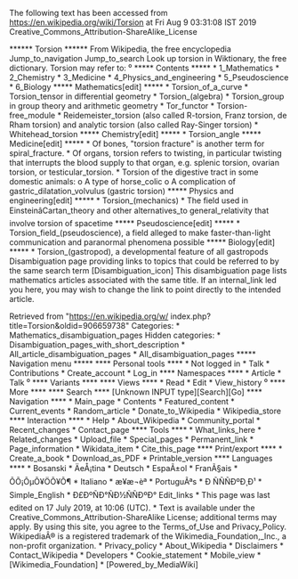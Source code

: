 The following text has been accessed from https://en.wikipedia.org/wiki/Torsion at Fri Aug 9 03:31:08 IST 2019
Creative_Commons_Attribution-ShareAlike_License




















****** Torsion ******
From Wikipedia, the free encyclopedia
Jump_to_navigation Jump_to_search
 Look up torsion in Wiktionary, the free dictionary.
Torsion may refer to:
⁰
***** Contents *****
    * 1_Mathematics
    * 2_Chemistry
    * 3_Medicine
    * 4_Physics_and_engineering
    * 5_Pseudoscience
    * 6_Biology
***** Mathematics[edit] *****
    * Torsion_of_a_curve
    * Torsion_tensor in differential geometry
    * Torsion_(algebra)
    * Torsion_group in group theory and arithmetic geometry
    * Tor_functor
    * Torsion-free_module
    * Reidemeister_torsion (also called R-torsion, Franz torsion, de Rham
      torsion) and analytic torsion (also called Ray-Singer torsion)
    * Whitehead_torsion
***** Chemistry[edit] *****
    * Torsion_angle
***** Medicine[edit] *****
    * Of bones, "torsion fracture" is another term for spiral_fracture.
    * Of organs, torsion refers to twisting, in particular twisting that
      interrupts the blood supply to that organ, e.g. splenic torsion, ovarian
      torsion, or testicular_torsion.
    * Torsion of the digestive tract in some domestic animals:
          o A type of horse_colic
          o A complication of gastric_dilatation_volvulus (gastric torsion)
***** Physics and engineering[edit] *****
    * Torsion_(mechanics)
    * The field used in EinsteinâCartan_theory and other alternatives_to
      general_relativity that involve torsion of spacetime
***** Pseudoscience[edit] *****
    * Torsion_field_(pseudoscience), a field alleged to make faster-than-light
      communication and paranormal phenomena possible
***** Biology[edit] *****
    * Torsion_(gastropod), a developmental feature of all gastropods
                      Disambiguation page providing links to topics that could
                      be referred to by the same search term
[Disambiguation_icon] This disambiguation page lists mathematics articles
                      associated with the same title.
                      If an internal_link led you here, you may wish to change
                      the link to point directly to the intended article.

Retrieved from "https://en.wikipedia.org/w/
index.php?title=Torsion&oldid=906659738"
Categories:
    * Mathematics_disambiguation_pages
Hidden categories:
    * Disambiguation_pages_with_short_description
    * All_article_disambiguation_pages
    * All_disambiguation_pages
***** Navigation menu *****
**** Personal tools ****
    * Not logged in
    * Talk
    * Contributions
    * Create_account
    * Log_in
**** Namespaces ****
    * Article
    * Talk
⁰
**** Variants ****
**** Views ****
    * Read
    * Edit
    * View_history
⁰
**** More ****
**** Search ****
[Unknown INPUT type][Search][Go]
**** Navigation ****
    * Main_page
    * Contents
    * Featured_content
    * Current_events
    * Random_article
    * Donate_to_Wikipedia
    * Wikipedia_store
**** Interaction ****
    * Help
    * About_Wikipedia
    * Community_portal
    * Recent_changes
    * Contact_page
**** Tools ****
    * What_links_here
    * Related_changes
    * Upload_file
    * Special_pages
    * Permanent_link
    * Page_information
    * Wikidata_item
    * Cite_this_page
**** Print/export ****
    * Create_a_book
    * Download_as_PDF
    * Printable_version
**** Languages ****
    * Bosanski
    * ÄeÅ¡tina
    * Deutsch
    * EspaÃ±ol
    * FranÃ§ais
    * ÕÕ¡ÕµÕ¥ÖÕ¥Õ¶
    * Italiano
    * æ¥æ¬èª
    * PortuguÃªs
    * Ð ÑÑÑÐºÐ¸Ð¹
    * Simple_English
    * Ð£ÐºÑÐ°ÑÐ½ÑÑÐºÐ°
Edit_links
    * This page was last edited on 17 July 2019, at 10:06 (UTC).
    * Text is available under the Creative_Commons_Attribution-ShareAlike
      License; additional terms may apply. By using this site, you agree to the
      Terms_of_Use and Privacy_Policy. WikipediaÂ® is a registered trademark of
      the Wikimedia_Foundation,_Inc., a non-profit organization.
    * Privacy_policy
    * About_Wikipedia
    * Disclaimers
    * Contact_Wikipedia
    * Developers
    * Cookie_statement
    * Mobile_view
    * [Wikimedia_Foundation]
    * [Powered_by_MediaWiki]
